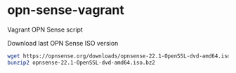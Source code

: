 # opn-sense-vagrant
 Vagrant OPN Sense script

Download last OPN Sense ISO version
```bash
wget https://opnsense.org/downloads/opnsense-22.1-OpenSSL-dvd-amd64.iso.bz2
bunzip2 opnsense-22.1-OpenSSL-dvd-amd64.iso.bz2

```